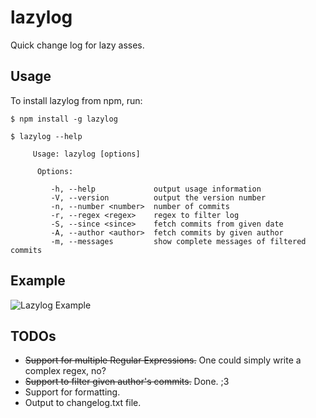 # lazylog
Quick change log for lazy asses.

## Usage

To install lazylog from npm, run:

```
$ npm install -g lazylog
```

```
$ lazylog --help

     Usage: lazylog [options]
    
      Options:
    
         -h, --help             output usage information
         -V, --version          output the version number
         -n, --number <number>  number of commits
         -r, --regex <regex>    regex to filter log
         -S, --since <since>    fetch commits from given date
         -A, --author <author>  fetch commits by given author
         -m, --messages         show complete messages of filtered commits

```

## Example

![Lazylog Example](http://i.imgur.com/87hh5H8.png "Lazylog Example")

## TODOs

- ~~Support for multiple Regular Expressions.~~ One could simply write a complex regex, no? 
- ~~Support to filter given author's commits.~~ Done. ;3
- Support for formatting.
- Output to changelog.txt file.

